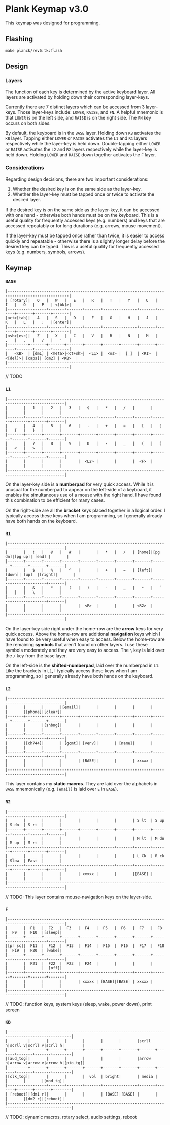 # Plank Keymap v3.0

This keymap was designed for programming.

## Flashing

```
make planck/rev6:tk:flash
```

## Design

### Layers

The function of each key is determined by the active keyboard layer. All layers are activated by holding down their corresponding layer-keys. 

Currently there are 7 distinct layers which can be accessed from 3 layer-keys. Those layer-keys include: `LOWER`, `RAISE`, and `FN`. A helpful mnemonic is that `LOWER` is on the **l**eft side, and `RAISE` is on the **r**ight side. The `FN` key occurs on both sides.

By default, the keyboard is in the `BASE` layer. Holding down `KB` activates the `KB` layer. Tapping either `LOWER` or `RAISE` activates the `L1` and `R1` layers respectively while the layer-key is held down. Double-tapping either `LOWER` or `RAISE` activates the `L2` and `R2` layers respectively while the layer-key is held down. Holding `LOWER` and `RAISE` down together activates the `F` layer.

### Considerations

Regarding design decisions, there are two important considerations:
1. Whether the desired key is on the same side as the layer-key.
2. Whether the layer-key must be tapped once or twice to activate the desired layer.

If the desired key is on the same side as the layer-key, it can be accessed with one hand - otherwise both hands must be on the keyboard. This is a useful quality for frequently accessed keys (e.g. numbers) and keys that are accessed repeatably or for long durations (e.g. arrows, mouse movement).

If the layer-key must be tapped once rather than twice, it is easier to access quickly and repeatable - otherwise there is a slightly longer delay before the desired key can be typed. This is a useful quality for frequently accessed keys (e.g. numbers, symbols, arrows).

## Keymap

### `BASE`

```
|-------------------------------------------------------------------------------------------------|
| [rotary]|   Q   |   W   |   E   |   R   |   T   |   Y   |   U   |   I   |   O   |   P   | <[bk]>|
|---------+-------+-------+-------+-------+-------+-------+-------+-------+-------+-------+-------|
|<ct>[tab]|   A   |   S   |   D   |   F   |   G   |   H   |   J   |   K   |   L   |   ;   |[enter]|
|---------+-------+-------+-------+-------+-------+-------+-------+-------+-------+-------+-------|
|<sh>[esc]|   Z   |   X   |   C   |   V   |   B   |   N   |   M   |   ,   |   .   |   /   |   '   |
|---------+-------+-------+-------+-------+-------+-------+-------+-------+-------+-------+-------|
|   <KB>  | [dm1] | <meta>|<ct+sh>|  <L1> |  <os> |  [_]  | <R1>  |<[del]>| [caps]| [dm2] | <KB>  |
|-------------------------------------------------------------------------------------------------|
```

// TODO

### `L1`

```
|-----------------------------------------------------------------------------------------------|
|       |   1   |   2   |   3   |   $   |   *   |   /   |       |       |       |       |       |
|-------+-------+-------+-------+-------+-------+-------+-------+-------+-------+-------+-------|
|       |   4   |   5   |   6   |   .   |   +   |   =   |   [   |   ]   |   {   |   }   |       |
|-------+-------+-------+-------+-------+-------+-------+-------+-------+-------+-------+-------|
|       |   7   |   8   |   9   |   0   |   -   |   _   |   (   |   )   |   <   |   >   |       |
|-------+-------+-------+-------+-------+-------+-------+-------+-------+-------+-------+-------|
|       |       |       |       |  <L2> |       |       |  <F>  |       |       |       |       |
|-----------------------------------------------------------------------------------------------|   
```

On the layer-key side is a **numberpad** for very quick access. While it is unusual for the numberpad to appear on the left-side of a keyboard, it enables the simultaneous use of a mouse with the right hand. I have found this combination to be efficient for many cases.

On the right-side are all the **bracket** keys placed together in a logical order. I typically access these keys when I am programming, so I generally already have both hands on the keyboard.

### `R1`

```
|-----------------------------------------------------------------------------------------------|
|       |   !   |   @   |   #   |       |   *   |   /   | [home]|[pg dn]|[pg up]| [end] |       |
|-------+-------+-------+-------+-------+-------+-------+-------+-------+-------+-------+-------|
|       |   $   |   %   |   ^   |       |   +   |   =   | [left]| [down]| [up]  |[right]|       |
|-------+-------+-------+-------+-------+-------+-------+-------+-------+-------+-------+-------|
|       |   &   |   *   |   (   |   )   |   -   |   _   |   ~   |   `   |   |   |   \   |       |
|-------+-------+-------+-------+-------+-------+-------+-------+-------+-------+-------+-------|
|       |       |       |       |  <F>  |       |       | <R2>  |       |       |       |       |
|-----------------------------------------------------------------------------------------------|
```

On the layer-key side right under the home-row are the **arrow** keys for very quick access. Above the home-row are additional **navigation** keys which I have found to be very useful when easy to access. Below the home-row are the remaining **symbols** that aren't found on other layers. I use these symbols moderately and they are very easy to access. The `\` key is laid over the `/` key from the base layer.

On the left-side is the **shifted-numberpad**, laid over the numberpad in `L1`. Like the brackets in `L1`, I typically access these keys when I am programming, so I generally already have both hands on the keyboard.

### `L2`

```
|-----------------------------------------------------------------------------------------------|
|       |       |       |[email]|       |       |       |       |       |       |[phone]|[clear]|
|-------+-------+-------+-------+-------+-------+-------+-------+-------+-------+-------+-------|
|       |       |[shbng]|       |       |       |       |       |       |       |       |       |
|-------+-------+-------+-------+-------+-------+-------+-------+-------+-------+-------+-------|
|       |[ch744]|       | [gcmt]| [venv]|       | [name]|       |       |       |       |       |
|-------+-------+-------+-------+-------+-------+-------+-------+-------+-------+-------+-------|
|       |       |       |       | [BASE]|       |       | xxxxx |       |       |       |       |
|-----------------------------------------------------------------------------------------------|
```

This layer contains my **static macros**. They are laid over the alphabets in `BASE` mnemonically (e.g. `[email]` is laid over `E` in `BASE`).

### `R2`

```
|-----------------------------------------------------------------------------------------------|
|       |       |       |       |       |       |       | S lt  | S up  | S dn  | S rt  |       |
|-------+-------+-------+-------+-------+-------+-------+-------+-------+-------+-------+-------|
|       |       |       |       |       |       |       | M lt  | M dn  | M up  | M rt  |       |
|-------+-------+-------+-------+-------+-------+-------+-------+-------+-------+-------+-------|
|       |       |       |       |       |       |       | L Ck  | R ck  | Slow  | Fast  |       |
|-------+-------+-------+-------+-------+-------+-------+-------+-------+-------+-------+-------|
|       |       |       |       | xxxxx |       |       |[BASE] |       |       |       |       |
|-----------------------------------------------------------------------------------------------|
```

// TODO: This layer contains mouse-navigation keys on the layer-side.

### `F`

```
|-----------------------------------------------------------------------------------------------|
|       |  F1   |  F2   |  F3   |  F4   |  F5   |  F6   |  F7   |  F8   |  F9   |  F10  |[sleep]|
|-------+-------+-------+-------+-------+-------+-------+-------+-------+-------+-------+-------|
|[pr_sc]|  F11  |  F12  |  F13  |  F14  |  F15  |  F16  |  F17  |  F18  |  F19  |  F20  | [wake]|
|-------+-------+-------+-------+-------+-------+-------+-------+-------+-------+-------+-------|
|       |  F21  |  F22  |  F23  |  F24  |       |       |       |       |       |       |  [off]|
|-------+-------+-------+-------+-------+-------+-------+-------+-------+-------+-------+-------|
|       |       |       |       | xxxxx | [BASE]|[BASE] | xxxxx |       |       |       |       |
|-----------------------------------------------------------------------------------------------|
```

// TODO: function keys, system keys (sleep, wake, power down), print screen

### `KB`

```
|--------------------------------------------------------------------------------------------------|
|         |       |       |       |       |       |       |scrll h|scrll v|scrll v|scrll h|        |
|---------+-------+-------+-------+-------+-------+-------+-------+-------+-------+-------+--------|
|[aud_tog]|       |       |       |       |       |       |arrow h|arrow v|arrow v|arrow h|[pio_tg]|
|---------+-------+-------+-------+-------+-------+-------+-------+-------+-------+-------+--------|
|[clk_tog]|       |       |       |  vol  | bright|       | media |       |       |       |[mod_tg]|
|---------+-------+-------+-------+-------+-------+-------+-------+-------+-------+-------+--------|
| [reboot]|[dm1 r]|       |       |       | [BASE]|[BASE] |       |       |       |[dm2 r]|[reboot]|
|--------------------------------------------------------------------------------------------------|
```

// TODO: dynamic macros, rotary select, audio settings, reboot
